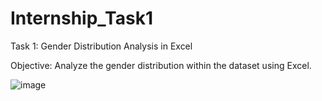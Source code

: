 # Internship_Task1
Task 1: Gender Distribution Analysis in Excel

Objective: Analyze the gender distribution within the dataset
using Excel.

![image](https://github.com/tasbihaanwaradil/Internship_Task1/assets/139496485/bbce60fc-2489-4463-a22a-cf2501f38599)


